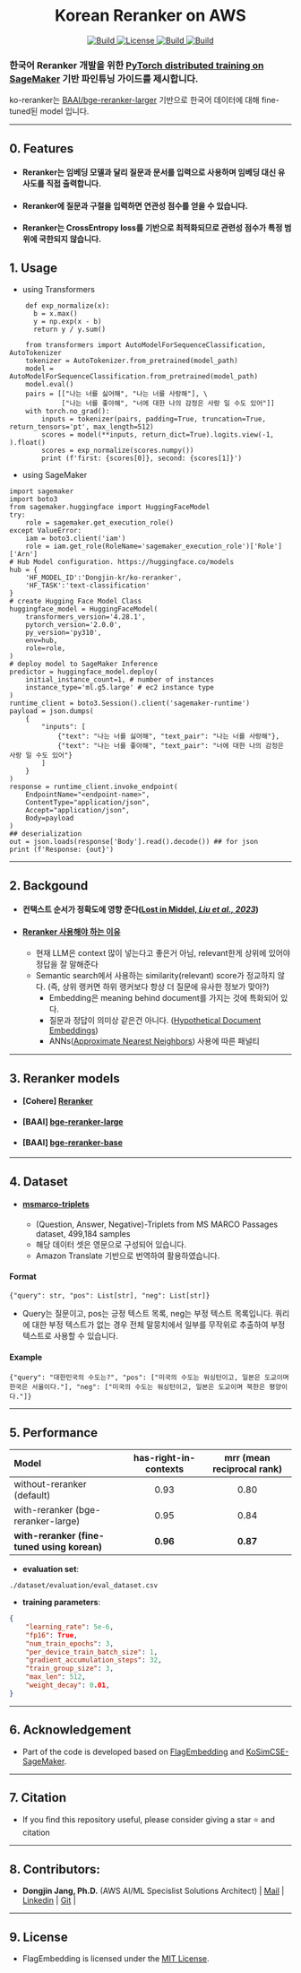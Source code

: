 <h1 align="center">Korean Reranker on AWS</h1>
<p align="center">
    <a href="https://github.com/aws-samples">
            <img alt="Build" src="https://img.shields.io/badge/Contribution-Welcome-blue">
    </a>
    <a href="https://github.com/aws-samples/aws-ai-ml-workshop-kr/blob/master/LICENSE">
        <img alt="License" src="https://img.shields.io/badge/LICENSE-MIT-green">
    </a>
    <a href="https://huggingface.co/Dongjin-kr/ko-reranker">
        <img alt="Build" src="https://img.shields.io/badge/KoReranker-🤗-yellow">
    </a>
    <a href="https://github.com/aws-samples/aws-ai-ml-workshop-kr/tree/master/genai/aws-gen-ai-kr/30_fine_tune/reranker-kr">
        <img alt="Build" src="https://img.shields.io/badge/KoReranker-1.0-red">
    </a>
</p>

### **한국어 Reranker** 개발을 위한 **[PyTorch distributed training on SageMaker](https://docs.aws.amazon.com/sagemaker/latest/dg/distributed-training.html)** 기반 파인튜닝 가이드를 제시합니다.
ko-reranker는 [BAAI/bge-reranker-larger](https://huggingface.co/BAAI/bge-reranker-large) 기반으로 한국어 데이터에 대해 fine-tuned된 model 입니다.

- - -

## 0. Features
- #### <span style="#FF69B4;"> Reranker는 임베딩 모델과 달리 질문과 문서를 입력으로 사용하며 임베딩 대신 유사도를 직접 출력합니다.</span>
- #### <span style="#FF69B4;"> Reranker에 질문과 구절을 입력하면 연관성 점수를 얻을 수 있습니다.</span>
- #### <span style="#FF69B4;"> Reranker는 CrossEntropy loss를 기반으로 최적화되므로 관련성 점수가 특정 범위에 국한되지 않습니다.</span>

## 1. Usage

- using Transformers
```
    def exp_normalize(x):
      b = x.max()
      y = np.exp(x - b)
      return y / y.sum()
    
    from transformers import AutoModelForSequenceClassification, AutoTokenizer
    tokenizer = AutoTokenizer.from_pretrained(model_path)
    model = AutoModelForSequenceClassification.from_pretrained(model_path)
    model.eval()
    pairs = [["나는 너를 싫어해", "나는 너를 사랑해"], \
             ["나는 너를 좋아해", "너에 대한 나의 감정은 사랑 일 수도 있어"]]
    with torch.no_grad():
        inputs = tokenizer(pairs, padding=True, truncation=True, return_tensors='pt', max_length=512)
        scores = model(**inputs, return_dict=True).logits.view(-1, ).float()
        scores = exp_normalize(scores.numpy())
        print (f'first: {scores[0]}, second: {scores[1]}')
```

- using SageMaker
```
import sagemaker
import boto3
from sagemaker.huggingface import HuggingFaceModel
try:
	role = sagemaker.get_execution_role()
except ValueError:
	iam = boto3.client('iam')
	role = iam.get_role(RoleName='sagemaker_execution_role')['Role']['Arn']
# Hub Model configuration. https://huggingface.co/models
hub = {
	'HF_MODEL_ID':'Dongjin-kr/ko-reranker',
	'HF_TASK':'text-classification'
}
# create Hugging Face Model Class
huggingface_model = HuggingFaceModel(
	transformers_version='4.28.1',
	pytorch_version='2.0.0',
	py_version='py310',
	env=hub,
	role=role, 
)
# deploy model to SageMaker Inference
predictor = huggingface_model.deploy(
	initial_instance_count=1, # number of instances
	instance_type='ml.g5.large' # ec2 instance type
)
runtime_client = boto3.Session().client('sagemaker-runtime')
payload = json.dumps(
    {
        "inputs": [
            {"text": "나는 너를 싫어해", "text_pair": "나는 너를 사랑해"},
            {"text": "나는 너를 좋아해", "text_pair": "너에 대한 나의 감정은 사랑 일 수도 있어"}
        ]
    }
)
response = runtime_client.invoke_endpoint(
    EndpointName="<endpoint-name>",
    ContentType="application/json",
    Accept="application/json",
    Body=payload
)
## deserialization
out = json.loads(response['Body'].read().decode()) ## for json
print (f'Response: {out}')
```
- - -

## 2. Backgound
- #### <span style="#FF69B4;"> **컨택스트 순서가 정확도에 영향 준다**([Lost in Middel, *Liu et al., 2023*](https://arxiv.org/pdf/2307.03172.pdf)) </span>

- #### <span style="#FF69B4;"> [Reranker 사용해야 하는 이유](https://www.pinecone.io/learn/series/rag/rerankers/)</span>
    - 현재 LLM은 context 많이 넣는다고 좋은거 아님, relevant한게 상위에 있어야 정답을 잘 말해준다
    - Semantic search에서 사용하는 similarity(relevant) score가 정교하지 않다. (즉, 상위 랭커면 하위 랭커보다 항상 더 질문에 유사한 정보가 맞아?) 
        * Embedding은 meaning behind document를 가지는 것에 특화되어 있다. 
        * 질문과 정답이 의미상 같은건 아니다. ([Hypothetical Document Embeddings](https://medium.com/prompt-engineering/hyde-revolutionising-search-with-hypothetical-document-embeddings-3474df795af8))
        * ANNs([Approximate Nearest Neighbors](https://towardsdatascience.com/comprehensive-guide-to-approximate-nearest-neighbors-algorithms-8b94f057d6b6)) 사용에 따른 패널티

- - -

## 3. Reranker models

- #### <span style="#FF69B4;"> [Cohere] [Reranker](https://txt.cohere.com/rerank/)</span>
- #### <span style="#FF69B4;"> [BAAI] [bge-reranker-large](https://huggingface.co/BAAI/bge-reranker-large)</span>
- #### <span style="#FF69B4;"> [BAAI] [bge-reranker-base](https://huggingface.co/BAAI/bge-reranker-base)</span>

- - -

## 4. Dataset

- #### <span style="#FF69B4;"> [msmarco-triplets](https://github.com/microsoft/MSMARCO-Passage-Ranking) </span>
    - (Question, Answer, Negative)-Triplets from MS MARCO Passages dataset, 499,184 samples
    - 해당 데이터 셋은 영문으로 구성되어 있습니다.
    - Amazon Translate 기반으로 번역하여 활용하였습니다.
    
#### <span style="#FF69B4;"> Format </span>
```
{"query": str, "pos": List[str], "neg": List[str]}
```
- Query는 질문이고, pos는 긍정 텍스트 목록, neg는 부정 텍스트 목록입니다. 쿼리에 대한 부정 텍스트가 없는 경우 전체 말뭉치에서 일부를 무작위로 추출하여 부정 텍스트로 사용할 수 있습니다.

#### <span style="#FF69B4;"> Example </span>
```
{"query": "대한민국의 수도는?", "pos": ["미국의 수도는 워싱턴이고, 일본은 도교이며 한국은 서울이다."], "neg": ["미국의 수도는 워싱턴이고, 일본은 도교이며 북한은 평양이다."]}
```
    
- - -

## 5. Performance
| Model                     | has-right-in-contexts | mrr (mean reciprocal rank) |
|:---------------------------|:-----------------:|:--------------------------:|
| without-reranker (default)| 0.93 | 0.80 |
| with-reranker (bge-reranker-large)| 0.95 | 0.84 |
| **with-reranker (fine-tuned using korean)** | **0.96** | **0.87** |

- **evaluation set**:
```code
./dataset/evaluation/eval_dataset.csv
```
- **training parameters**: 

```json
{
    "learning_rate": 5e-6,
    "fp16": True,
    "num_train_epochs": 3,
    "per_device_train_batch_size": 1,
    "gradient_accumulation_steps": 32,
    "train_group_size": 3,
    "max_len": 512,
    "weight_decay": 0.01,
}
```

- - -

## 6. Acknowledgement
- <span style="#FF69B4;"> Part of the code is developed based on [FlagEmbedding](https://github.com/FlagOpen/FlagEmbedding/tree/master?tab=readme-ov-file) and [KoSimCSE-SageMaker](https://github.com/daekeun-ml/KoSimCSE-SageMaker/tree/7de6eefef8f1a646c664d0888319d17480a3ebe5).</span>

- - -

## 7. Citation
- <span style="#FF69B4;"> If you find this repository useful, please consider giving a star ⭐ and citation</span>

- - -

## 8. Contributors:
- <span style="#FF69B4;"> **Dongjin Jang, Ph.D.** (AWS AI/ML Specislist Solutions Architect) | [Mail](mailto:dongjinj@amazon.com) | [Linkedin](https://www.linkedin.com/in/dongjin-jang-kr/) | [Git](https://github.com/dongjin-ml) | </span>

- - -

## 9. License
- <span style="#FF69B4;"> FlagEmbedding is licensed under the [MIT License](https://github.com/aws-samples/aws-ai-ml-workshop-kr/blob/master/LICENSE). </span>
